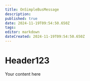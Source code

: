 ```yaml
---
title: OnSimpleBusMessage
description: 
published: true
date: 2024-11-19T09:54:50.650Z
tags: 
editor: markdown
dateCreated: 2024-11-19T09:54:50.650Z
---
```


# Header123
Your content here